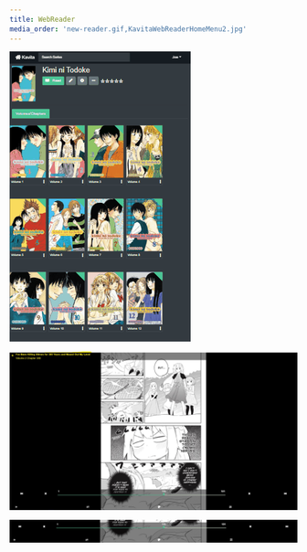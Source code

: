 ```yaml
---
title: WebReader
media_order: 'new-reader.gif,KavitaWebReaderHomeMenu2.jpg'
---
```


![new-reader](new-reader.gif "new-reader")

![KavitaWebReaderHomeMenuBackandTitle](KavitaWebReaderHomeMenuBackandTitle.jpg "KavitaWebReaderHomeMenuBackandTitle")

![KavitaWebReaderHomeMenu2](KavitaWebReaderHomeMenu2.jpg "KavitaWebReaderHomeMenu2")